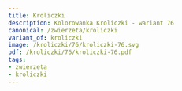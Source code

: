 ```yaml
---
title: Kroliczki
description: Kolorowanka Kroliczki - wariant 76
canonical: /zwierzeta/kroliczki
variant_of: kroliczki
image: /kroliczki/76/kroliczki-76.svg
pdf: /kroliczki/76/kroliczki-76.pdf
tags:
- zwierzeta
- kroliczki
---
```

